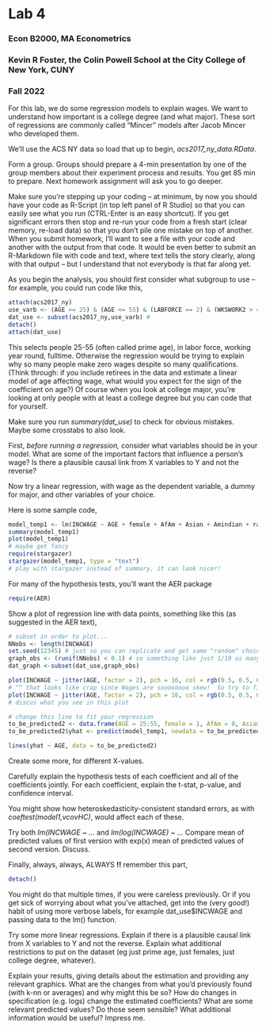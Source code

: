 Lab 4
================

### Econ B2000, MA Econometrics

### Kevin R Foster, the Colin Powell School at the City College of New York, CUNY

### Fall 2022

For this lab, we do some regression models to explain wages. We want to
understand how important is a college degree (and what major). These
sort of regressions are commonly called “Mincer” models after Jacob
Mincer who developed them.

We’ll use the ACS NY data so load that up to begin,
*acs2017_ny_data.RData*.

Form a group. Groups should prepare a 4-min presentation by one of the
group members about their experiment process and results. You get 85 min
to prepare. Next homework assignment will ask you to go deeper.

Make sure you’re stepping up your coding – at minimum, by now you should
have your code as R-Script (in top left panel of R Studio) so that you
can easily see what you run (CTRL-Enter is an easy shortcut). If you get
significant errors then stop and re-run your code from a fresh start
(clear memory, re-load data) so that you don’t pile one mistake on top
of another. When you submit homework, I’ll want to see a file with your
code and another with the output from that code. It would be even better
to submit an R-Markdown file with code and text, where text tells the
story clearly, along with that output – but I understand that not
everybody is that far along yet.

As you begin the analysis, you should first consider what subgroup to
use – for example, you could run code like this,

``` r
attach(acs2017_ny)
use_varb <- (AGE >= 25) & (AGE <= 55) & (LABFORCE == 2) & (WKSWORK2 > 4) & (UHRSWORK >= 35)
dat_use <- subset(acs2017_ny,use_varb) # 
detach()
attach(dat_use)
```

This selects people 25-55 (often called prime age), in labor force,
working year round, fulltime. Otherwise the regression would be trying
to explain why so many people make zero wages despite so many
qualifications. (Think through: if you include retirees in the data and
estimate a linear model of age affecting wage, what would you expect for
the sign of the coefficient on age?) Of course when you look at college
major, you’re looking at only people with at least a college degree but
you can code that for yourself.

Make sure you run *summary(dat_use)* to check for obvious mistakes.
Maybe some crosstabs to also look.

First, *before running a regression,* consider what variables should be
in your model. What are some of the important factors that influence a
person’s wage? Is there a plausible causal link from X variables to Y
and not the reverse?

Now try a linear regression, with wage as the dependent variable, a
dummy for major, and other variables of your choice.

Here is some sample code,

``` r
model_temp1 <- lm(INCWAGE ~ AGE + female + AfAm + Asian + Amindian + race_oth + Hispanic + educ_hs + educ_somecoll + educ_college + educ_advdeg)
summary(model_temp1)
plot(model_temp1)
# maybe get fancy
require(stargazer)
stargazer(model_temp1, type = "text")
# play with stargazer instead of summary, it can look nicer!
```

For many of the hypothesis tests, you’ll want the AER package

``` r
require(AER)
```

Show a plot of regression line with data points, something like this (as
suggested in the AER text),

``` r
# subset in order to plot...
NNobs <- length(INCWAGE)
set.seed(12345) # just so you can replicate and get same "random" choices
graph_obs <- (runif(NNobs) < 0.1) # so something like just 1/10 as many obs
dat_graph <-subset(dat_use,graph_obs)  

plot(INCWAGE ~ jitter(AGE, factor = 2), pch = 16, col = rgb(0.5, 0.5, 0.5, alpha = 0.2), data = dat_graph)
# ^^ that looks like crap since Wages are soooooooo skew!  So try to find some sensible ylim = c(0, ??)
plot(INCWAGE ~ jitter(AGE, factor = 2), pch = 16, col = rgb(0.5, 0.5, 0.5, alpha = 0.2), ylim = c(0,150000), data = dat_graph)
# discus what you see in this plot

# change this line to fit your regression
to_be_predicted2 <- data.frame(AGE = 25:55, female = 1, AfAm = 0, Asian = 0, Amindian = 1, race_oth = 1, Hispanic = 1, educ_hs = 0, educ_somecoll = 0, educ_college = 1, educ_advdeg = 0)
to_be_predicted2$yhat <- predict(model_temp1, newdata = to_be_predicted2)

lines(yhat ~ AGE, data = to_be_predicted2)
```

Create some more, for different X-values.

Carefully explain the hypothesis tests of each coefficient and all of
the coefficients jointly. For each coefficient, explain the t-stat,
p-value, and confidence interval.

You might show how heteroskedasticity-consistent standard errors, as
with *coeftest(model1,vcovHC)*, would affect each of these.

Try both *lm(INCWAGE \~ …* and *lm(log(INCWAGE) \~ …* Compare mean of
predicted values of first version with exp(x) mean of predicted values
of second version. Discuss.

Finally, always, always, ALWAYS **!!** remember this part,

``` r
detach()
```

You might do that multiple times, if you were careless previously. Or if
you get sick of worrying about what you’ve attached, get into the (very
good!) habit of using more verbose labels, for example dat_use$INCWAGE
and passing data to the lm() function.

Try some more linear regressions. Explain if there is a plausible causal
link from X variables to Y and not the reverse. Explain what additional
restrictions to put on the dataset (eg just prime age, just females,
just college degree, whatever).

Explain your results, giving details about the estimation and providing
any relevant graphics. What are the changes from what you’d previously
found (with k-nn or averages) and why might this be so? How do changes
in specification (e.g. logs) change the estimated coefficients? What are
some relevant predicted values? Do those seem sensible? What additional
information would be useful? Impress me.

